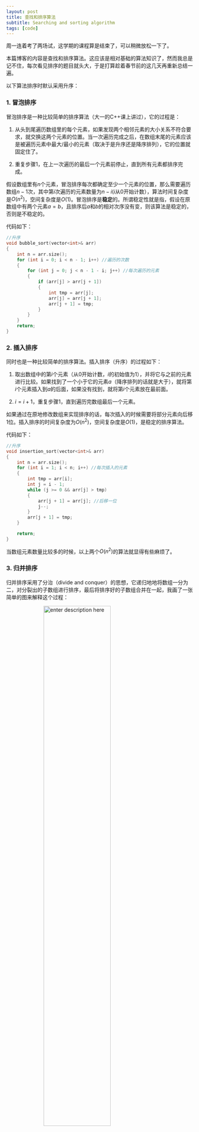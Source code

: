 ```yaml
---
layout: post
title: 查找和排序算法
subtitle: Searching and sorting algorithm
tags: [code]
---
```


<head>
    <script src="https://cdn.mathjax.org/mathjax/latest/MathJax.js?config=TeX-AMS-MML_HTMLorMML" type="text/javascript"></script>
    <script type="text/x-mathjax-config">
        MathJax.Hub.Config({
            tex2jax: {
            skipTags: ['script', 'noscript', 'style', 'textarea', 'pre'],
            inlineMath: [['$','$']]
            }
        });
    </script>
</head>


<style> 
  img{ 
     width: 60%; 
     padding-left: 20%; 
  } 
</style>


周一连着考了两场试，这学期的课程算是结束了，可以稍微放松一下了。

本篇博客的内容是查找和排序算法。这应该是相对基础的算法知识了，然而我总是记不住，每次看见排序的题目就头大，于是打算趁着春节前的这几天再重新总结一遍。


以下算法排序时默认采用升序：

### 1. 冒泡排序

冒泡排序是一种比较简单的排序算法（大一的C++课上讲过），它的过程是：

1. 从头到尾遍历数组里的每个元素，如果发现两个相邻元素的大小关系不符合要求，就交换这两个元素的位置。当一次遍历完成之后，在数组末尾的元素应该是被遍历元素中最大/最小的元素（取决于是升序还是降序排列），它的位置就固定住了。
   
2. 重复步骤1，在上一次遍历的最后一个元素前停止，直到所有元素都排序完成。

假设数组里有$n$个元素，冒泡排序每次都确定至少一个元素的位置，那么需要遍历数组$n-1$次，其中第$i$次遍历的元素数量为$n-i$($i$从0开始计数），算法时间复杂度是$O(n^2)$，空间复杂度是$O(1)$。冒泡排序是**稳定**的。所谓稳定性就是指，假设在原数组中有两个元素$a = b$，且排序后$a$和$b$的相对次序没有变，则该算法是稳定的，否则是不稳定的。

代码如下：

```c++
//升序
void bubble_sort(vector<int>& arr)
{
	int n = arr.size();
	for (int i = 0; i < n - 1; i++) //遍历的次数
	{
		for (int j = 0; j < n - 1 - i; j++) //每次遍历的元素
		{
			if (arr[j] > arr[j + 1])
			{
				int tmp = arr[j];
				arr[j] = arr[j + 1];
				arr[j + 1] = tmp;
			}
		}
	}
	return;
}
```


### 2. 插入排序

同时也是一种比较简单的排序算法。插入排序（升序）的过程如下：

1. 取出数组中的第$i$个元素（从0开始计数，$i$的初始值为1），并将它与之前的元素进行比较。如果找到了一个小于它的元素$a$（降序排列的话就是大于），就将第$i$个元素插入到$a$的后面，如果没有找到，就将第$i$个元素放在最前面。
   
2. $i=i+1$，重复步骤1，直到遍历完数组最后一个元素。

如果通过在原地修改数组来实现排序的话，每次插入的时候需要将部分元素向后移1位。插入排序的时间复杂度为$O(n^2)$，空间复杂度是$O(1)$，是稳定的排序算法。

代码如下：

```c++
//升序
void insertion_sort(vector<int>& arr)
{
	int n = arr.size();
	for (int i = 1; i < n; i++) //每次插入的元素
	{
		int tmp = arr[i];
		int j = i - 1;
		while (j >= 0 && arr[j] > tmp)
		{
			arr[j + 1] = arr[j]; //后移一位
			j--;
		}
		arr[j + 1] = tmp;
	}

	return;
}
```

当数组元素数量比较多的时候，以上两个$O(n^2)$的算法就显得有些麻烦了。


### 3. 归并排序

归并排序采用了分治（divide and conquer）的思想，它递归地地将数组一分为二，对分裂出的子数组进行排序，最后将排序好的子数组合并在一起，我画了一张简单的图来解释这个过程：

![enter description here](../assets/2022-01-25/mergesort.png)

在合并子数组的时候，首先让两个指针分别指向子数组的第一个元素，将较小的元素存入合并后的数组中，并将其对应的指针后移一位。最后不断的重复这个操作直到某个指针率先事先到达数组末位，再将另一个数组中没有被遍历到的元素挨个存进去即可。

归并排序的时间复杂度是$O(n\log n)$，空间复杂度是$O(n)$，是一种稳定的算法。它需要开辟额外的空间来存放分裂后的子数组。

代码如下：

```c++
void merge_sort(vector<int>& arr)
{
	int n = arr.size();
	if (n > 2)
	{
		vector<int> left(n / 2);
		vector<int> right(n - n / 2);
		int i = 0;
		//如果数组长度大于2，将数组一分为二
		for (; i < n / 2; i++)
			left[i] = arr[i];
		for (; i < n; i++)
			right[i - n / 2] = arr[i];
		merge_sort(left);
		merge_sort(right);
		arr = merge(left, right);//合并两个数组
	}
	else if(n == 2 && arr[0] > arr[1])
	{
		swap(arr[0], arr[1]);
	}
	return;
}


//合并两个已排序的数组
vector<int> merge(vector<int> left, vector<int> right)
{
	int m = left.size();
	int n = right.size();
	vector<int> rtn(m + n);
	int i1 = 0, i2 = 0, i3 = 0;
	while (i1 < m&&i2 < m)
	{
		if (left[i1] <= right[i2])
		{
			rtn[i3] = left[i1];
			i1++;
		}
		else
		{
			rtn[i3] = right[i2];
			i2++;
		}
		i3++;
	}
	while (i1 < m)
	{
		rtn[i3] = left[i1];
		i1++;
		i3++;
	}
	while (i2 < n)
	{
		rtn[i3] = right[i2];
		i2++;
		i3++;
	}
	return rtn;
}
```

#### 一个更复杂的例子：数组中的逆序对
这道题来自于剑指offer，可以借助归并排序解决，但是很难想到可以用归并排序（反正我想不出来）：在数组中的两个数字，如果前面一个数字大于后面的数字，则这两个数字组成一个逆序对。输入一个数组，求出这个数组中的逆序对的总数。

那么怎么解这道题呢？假设输入是上面图中的数组，我们首先对其进行归并排序，在合并的过程中，有两个待合并的数组$l = [2,4,5,7]$以及$r=[1,3,6,8]$。这两个数组已经被排序好了，且一个代表了原数组的前半部分，另一个代表了后半部分。可以看出，$l[1]$比$r[0],r[1]$大，比$r[2]$及其之后的元素要小，因此$l[1]$和$r$中的元素能够组成2个逆序对。由此类推，$l[2]$和$r$中元素能够组成2个逆序对，$l[3]$可以组成3个。

在归并排序的代码中，我们采用了以下的方法来比较并拼接两个已排序的数组中的元素：

```c++
while (i1 < m&&i2 < m)
{
		if (left[i1] <= right[i2])
		{
			rtn[i3] = left[i1];
			i1++;
		}
		else
		{
			rtn[i3] = right[i2];
			i2++;
		}
		i3++;
}
```

其中，$i_1$和$i_2$代表的是$l,r$两个数组指针所处的位置。当$l[i_1] \leq r[i_2]$的时候，对于$l[i_1]$，$r[i_2]$之前的元素都比它小，因此$l[i_1]$有$i_2$个逆序对。这样一来，我们只需要对归并排序的算法稍作修改就可以计算出逆序对的数量。

代码：

```c++
class Solution {
public:
    int num; //逆序对的数量
    void merge_sort(vector<int>& arr)
    {
        int n = arr.size();
        if (n > 2)
        {
            vector<int> left(n / 2);
            vector<int> right(n - n / 2);
            int i = 0;
            //如果数组长度大于2，将数组一分为二
            for (; i < n / 2; i++)
                left[i] = arr[i];
            for (; i < n; i++)
                right[i - n / 2] = arr[i];
            merge_sort(left);
            merge_sort(right);
            arr = merge(left, right);//合并两个数组
        }
        else if(n == 2 && arr[0] > arr[1])
        {
            //有一个逆序对
            swap(arr[0], arr[1]);
            num++;
        }
        return;
    }

    vector<int> merge(vector<int> left, vector<int> right)
    {
        int m = left.size();
        int n = right.size();
        vector<int> rtn(m + n);
        int i1 = 0, i2 = 0, i3 = 0;
        while (i1 < m && i2 < n)
        {
            if (left[i1] <= right[i2])
            {
                rtn[i3] = left[i1];
                i1++;
                //有i2个逆序对
                num += i2;
            }
            else
            {
                rtn[i3] = right[i2];
                i2++;
                
            }
            i3++;
        }
        while (i1 < m)
        {
            //此时i1对应的元素比right中所有元素都大
            rtn[i3] = left[i1];
            i1++;
            i3++;
            num += n;
        }
        while (i2 < n)
        {
            rtn[i3] = right[i2];
            i2++;
            i3++;
        }
        return rtn;
    }


    int reversePairs(vector<int>& nums) {
        num = 0;
        int n = nums.size();
        merge_sort(nums);
        //for(int i = 0; i < n;i++)
        //    cout<<nums[i]<<endl;
        return num;
    }
};
```
（写完之后运行了一下，发现占用的内存空间太大了，归并函数的merge()按理说不需要额外开辟空间，只有在分割的时候需要开辟额外的空间。我的写法实在是太二了。。。后续我会改正这一部分）

先到这里，接下来内容以后再补充
